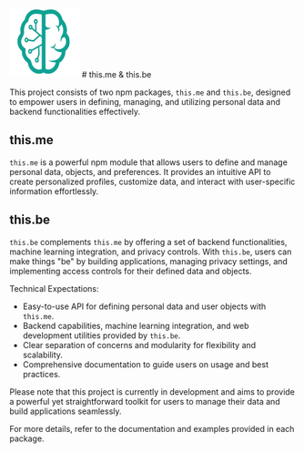 <img src="./_._.svg" alt="SVG Image" width="123" height="123" style="width123px; height:123px;">
# this.me & this.be

This project consists of two npm packages, `this.me` and `this.be`, designed to empower users in defining, managing, and utilizing personal data and backend functionalities effectively.

## this.me

`this.me` is a powerful npm module that allows users to define and manage personal data, objects, and preferences. It provides an intuitive API to create personalized profiles, customize data, and interact with user-specific information effortlessly.

## this.be

`this.be` complements `this.me` by offering a set of backend functionalities, machine learning integration, and privacy controls. With `this.be`, users can make things "be" by building applications, managing privacy settings, and implementing access controls for their defined data and objects.

Technical Expectations:
- Easy-to-use API for defining personal data and user objects with `this.me`.
- Backend capabilities, machine learning integration, and web development utilities provided by `this.be`.
- Clear separation of concerns and modularity for flexibility and scalability.
- Comprehensive documentation to guide users on usage and best practices.

Please note that this project is currently in development and aims to provide a powerful yet straightforward toolkit for users to manage their data and build applications seamlessly.

For more details, refer to the documentation and examples provided in each package.
